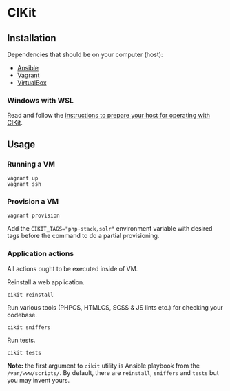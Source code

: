 # CIKit

## Installation

Dependencies that should be on your computer (host):

- [Ansible](http://docs.ansible.com/ansible/intro_installation.html#latest-releases-via-pip)
- [Vagrant](https://www.vagrantup.com/downloads.html)
- [VirtualBox](https://www.virtualbox.org/wiki/Downloads)

### Windows with WSL

Read and follow the [instructions to prepare your host for operating with CIKit](https://github.com/BR0kEN-/cikit/blob/master/docs/vagrant/wsl).

## Usage

### Running a VM

```shell
vagrant up
vagrant ssh
```

### Provision a VM

```shell
vagrant provision
```

Add the `CIKIT_TAGS="php-stack,solr"` environment variable with desired tags before the command to do a partial provisioning.

### Application actions

All actions ought to be executed inside of VM.

Reinstall a web application.

```shell
cikit reinstall
```

Run various tools (PHPCS, HTMLCS, SCSS & JS lints etc.) for checking your codebase.

```shell
cikit sniffers
```

Run tests.

```shell
cikit tests
```

**Note:** the first argument to `cikit` utility is Ansible playbook from the `/var/www/scripts/`. By default, there are `reinstall`, `sniffers` and `tests` but you may invent yours.

